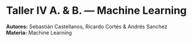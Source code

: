 # Taller IV A. & B. — Machine Learning  
**Autores:** Sebastián Castellanos, Ricardo Cortés & Andrés Sanchez   
**Materia:** Machine Learning
